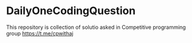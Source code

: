 # DailyOneCodingQuestion
This repository is collection of solutio asked in Competitive programming group https://t.me/cpwithaj
